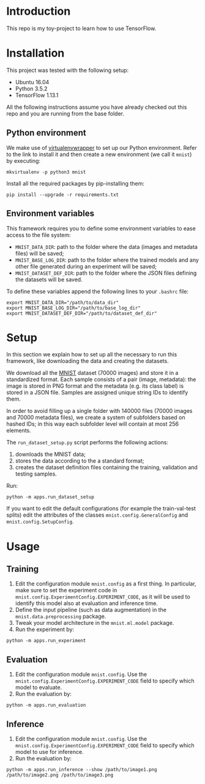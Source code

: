 # Introduction
This repo is my toy-project to learn how to use TensorFlow.

# Installation
This project was tested with the following setup:
* Ubuntu 16.04
* Python 3.5.2
* TensorFlow 1.13.1

All the following instructions assume you have already checked out this repo and you are running from the base folder.

## Python environment
We make use of [virtualenvwrapper](https://virtualenvwrapper.readthedocs.io/en/latest/) to set up our Python environment. Refer to the link to install it and then create a new environment (we call it `mnist`) by executing:
```commandline
mkvirtualenv -p python3 mnist
```
Install all the required packages by pip-installing them:
```commandline
pip install --upgrade -r requirements.txt
```

## Environment variables
This framework requires you to define some environment variables to ease access to the file system:
* `MNIST_DATA_DIR`: path to the folder where the data (images and metadata files) will be saved;
* `MNIST_BASE_LOG_DIR`: path to the folder where the trained models and any other file generated during an experiment will be saved;
* `MNIST_DATASET_DEF_DIR`: path to the folder where the JSON files defining the datasets will be saved.

To define these variables append the following lines to your `.bashrc` file:
```commandline
export MNIST_DATA_DIR="/path/to/data_dir"
export MNIST_BASE_LOG_DIR="/path/to/base_log_dir"
export MNIST_DATASET_DEF_DIR="/path/to/dataset_def_dir"
```

# Setup
In this section we explain how to set up all the necessary to run this framework, like downloading the data and creating the datasets.

We download all the [MNIST](http://yann.lecun.com/exdb/mnist/) dataset (70000 images) and store it in a standardized format.
Each sample consists of a pair (image, metadata): the image is stored in PNG format and the metadata (e.g. its class label) is stored in a JSON file. Samples are assigned unique string IDs to identify them.

In order to avoid filling up a single folder with 140000 files (70000 images and 70000 metadata files), we create a system of subfolders based on hashed IDs; in this way each subfolder level will contain at most 256 elements.

The `run_dataset_setup.py` script performs the following actions:
1. downloads the MNIST data;
1. stores the data according to the a standard format;
1. creates the dataset definition files containing the training, validation and testing samples.

Run:
```commandline
python -m apps.run_dataset_setup
```

If you want to edit the default configurations (for example the train-val-test splits) edit the attributes of the classes `mnist.config.GeneralConfig` and `mnist.config.SetupConfig`.

# Usage
## Training
1. Edit the configuration module `mnist.config` as a first thing. In particular, make sure to set the experiment code in `mnist.config.ExperimentConfig.EXPERIMENT_CODE`, as it will be used to identify this model also at evaluation and inference time.
1. Define the input pipeline (such as data augmentation) in the `mnist.data.preprocessing` package.
1. Tweak your model architecture in the `mnist.ml.model` package.
1. Run the experiment by:
```commandline
python -m apps.run_experiment
```

## Evaluation
1. Edit the configuration module `mnist.config`. Use the `mnist.config.ExperimentConfig.EXPERIMENT_CODE` field to specify which model to evaluate.
1. Run the evaluation by:
```commandline
python -m apps.run_evaluation
```

## Inference
1. Edit the configuration module `mnist.config`. Use the `mnist.config.ExperimentConfig.EXPERIMENT_CODE` field to specify which model to use for inference.
1. Run the evaluation by:
```commandline
python -m apps.run_inference --show /path/to/image1.png /path/to/image2.png /path/to/image3.png
```
